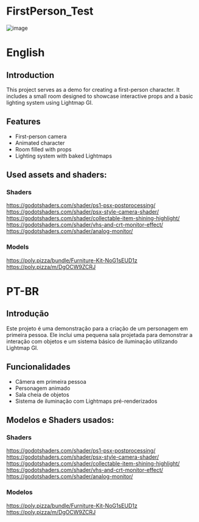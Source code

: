 # FirstPerson_Test

![image](https://github.com/user-attachments/assets/8c2b83b2-b9e3-42c3-9881-f32a496ec231)

# English

## Introduction

This project serves as a demo for creating a first-person character. It includes a small room designed to showcase interactive props and a basic lighting system using Lightmap GI.

## Features

- First-person camera
- Animated character
- Room filled with props
- Lighting system with baked Lightmaps

## Used assets and shaders:

### Shaders
https://godotshaders.com/shader/ps1-psx-postprocessing/
https://godotshaders.com/shader/psx-style-camera-shader/
https://godotshaders.com/shader/collectable-item-shining-highlight/
https://godotshaders.com/shader/vhs-and-crt-monitor-effect/
https://godotshaders.com/shader/analog-monitor/

### Models
https://poly.pizza/bundle/Furniture-Kit-NoG1sEUD1z
https://poly.pizza/m/DgOCW9ZCRJ

# PT-BR

## Introdução

Este projeto é uma demonstração para a criação de um personagem em primeira pessoa. Ele inclui uma pequena sala projetada para demonstrar a interação com objetos e um sistema básico de iluminação utilizando Lightmap GI.

## Funcionalidades

- Câmera em primeira pessoa  
- Personagem animado
- Sala cheia de objetos
- Sistema de iluminação com Lightmaps pré-renderizados

## Modelos e Shaders usados:

### Shaders
https://godotshaders.com/shader/ps1-psx-postprocessing/
https://godotshaders.com/shader/psx-style-camera-shader/
https://godotshaders.com/shader/collectable-item-shining-highlight/
https://godotshaders.com/shader/vhs-and-crt-monitor-effect/
https://godotshaders.com/shader/analog-monitor/

### Modelos
https://poly.pizza/bundle/Furniture-Kit-NoG1sEUD1z
https://poly.pizza/m/DgOCW9ZCRJ
